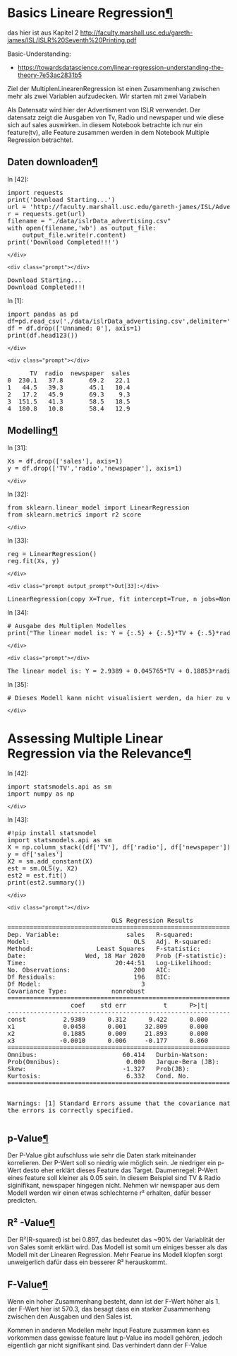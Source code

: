 <div class="cell border-box-sizing text_cell rendered"><div class="prompt input_prompt">
</div><div class="inner_cell">
<div class="text_cell_render border-box-sizing rendered_html">
<h1 id="Basics-Lineare-Regression">Basics Lineare Regression<a class="anchor-link" href="#Basics-Lineare-Regression">&#182;</a></h1><p>das hier ist aus Kapitel 2
<a href="http://faculty.marshall.usc.edu/gareth-james/ISL/ISLR%20Seventh%20Printing.pdf">http://faculty.marshall.usc.edu/gareth-james/ISL/ISLR%20Seventh%20Printing.pdf</a></p>
<p>Basic-Understanding:</p>
<ul>
<li><a href="https://towardsdatascience.com/linear-regression-understanding-the-theory-7e53ac2831b5">https://towardsdatascience.com/linear-regression-understanding-the-theory-7e53ac2831b5</a></li>
</ul>
<p>Ziel der MultiplenLinearenRegression ist einen Zusammenhang zwischen mehr als zwei Variablen aufzudecken. Wir starten mit zwei Variabeln</p>
<p>Als Datensatz wird hier der Advertisment von ISLR verwendet. Der datensatz zeigt die Ausgaben von Tv, Radio und newspaper und wie diese sich auf sales auswirken. in diesem Notebook betrachte ich nur ein feature(tv), alle Feature zusammen werden in dem Notebook Multiple Regression betrachtet.</p>

</div>
</div>
</div>
<div class="cell border-box-sizing text_cell rendered"><div class="prompt input_prompt">
</div><div class="inner_cell">
<div class="text_cell_render border-box-sizing rendered_html">
<h2 id="Daten-downloaden">Daten downloaden<a class="anchor-link" href="#Daten-downloaden">&#182;</a></h2>
</div>
</div>
</div>
<div class="cell border-box-sizing code_cell rendered">
<div class="input">
<div class="prompt input_prompt">In&nbsp;[42]:</div>
<div class="inner_cell">
    <div class="input_area">
<div class=" highlight hl-ipython3"><pre><span></span><span class="kn">import</span> <span class="nn">requests</span>
<span class="nb">print</span><span class="p">(</span><span class="s1">&#39;Download Starting...&#39;</span><span class="p">)</span>
<span class="n">url</span> <span class="o">=</span> <span class="s1">&#39;http://faculty.marshall.usc.edu/gareth-james/ISL/Advertising.csv&#39;</span> <span class="c1"># =&gt; Checken ob die Datei bereits vorliegt oder nicht</span>
<span class="n">r</span> <span class="o">=</span> <span class="n">requests</span><span class="o">.</span><span class="n">get</span><span class="p">(</span><span class="n">url</span><span class="p">)</span>
<span class="n">filename</span> <span class="o">=</span> <span class="s2">&quot;./data/islrData_advertising.csv&quot;</span>
<span class="k">with</span> <span class="nb">open</span><span class="p">(</span><span class="n">filename</span><span class="p">,</span><span class="s1">&#39;wb&#39;</span><span class="p">)</span> <span class="k">as</span> <span class="n">output_file</span><span class="p">:</span>
    <span class="n">output_file</span><span class="o">.</span><span class="n">write</span><span class="p">(</span><span class="n">r</span><span class="o">.</span><span class="n">content</span><span class="p">)</span>
<span class="nb">print</span><span class="p">(</span><span class="s1">&#39;Download Completed!!!&#39;</span><span class="p">)</span>
</pre></div>

    </div>
</div>
</div>

<div class="output_wrapper">
<div class="output">


<div class="output_area">

    <div class="prompt"></div>


<div class="output_subarea output_stream output_stdout output_text">
<pre>Download Starting...
Download Completed!!!
</pre>
</div>
</div>

</div>
</div>

</div>
<div class="cell border-box-sizing code_cell rendered">
<div class="input">
<div class="prompt input_prompt">In&nbsp;[1]:</div>
<div class="inner_cell">
    <div class="input_area">
<div class=" highlight hl-ipython3"><pre><span></span><span class="kn">import</span> <span class="nn">pandas</span> <span class="k">as</span> <span class="nn">pd</span>
<span class="n">df</span><span class="o">=</span><span class="n">pd</span><span class="o">.</span><span class="n">read_csv</span><span class="p">(</span><span class="s1">&#39;./data/islrData_advertising.csv&#39;</span><span class="p">,</span><span class="n">delimiter</span><span class="o">=</span><span class="s1">&#39;,&#39;</span><span class="p">,</span><span class="n">encoding</span><span class="o">=</span><span class="s1">&#39;utf-8&#39;</span><span class="p">)</span>
<span class="n">df</span> <span class="o">=</span> <span class="n">df</span><span class="o">.</span><span class="n">drop</span><span class="p">([</span><span class="s1">&#39;Unnamed: 0&#39;</span><span class="p">],</span> <span class="n">axis</span><span class="o">=</span><span class="mi">1</span><span class="p">)</span>
<span class="nb">print</span><span class="p">(</span><span class="n">df</span><span class="o">.</span><span class="n">head123</span><span class="p">())</span>
</pre></div>

    </div>
</div>
</div>

<div class="output_wrapper">
<div class="output">


<div class="output_area">

    <div class="prompt"></div>


<div class="output_subarea output_stream output_stdout output_text">
<pre>      TV  radio  newspaper  sales
0  230.1   37.8       69.2   22.1
1   44.5   39.3       45.1   10.4
2   17.2   45.9       69.3    9.3
3  151.5   41.3       58.5   18.5
4  180.8   10.8       58.4   12.9
</pre>
</div>
</div>

</div>
</div>

</div>
<div class="cell border-box-sizing text_cell rendered"><div class="prompt input_prompt">
</div><div class="inner_cell">
<div class="text_cell_render border-box-sizing rendered_html">
<h2 id="Modelling">Modelling<a class="anchor-link" href="#Modelling">&#182;</a></h2>
</div>
</div>
</div>
<div class="cell border-box-sizing code_cell rendered">
<div class="input">
<div class="prompt input_prompt">In&nbsp;[31]:</div>
<div class="inner_cell">
    <div class="input_area">
<div class=" highlight hl-ipython3"><pre><span></span><span class="n">Xs</span> <span class="o">=</span> <span class="n">df</span><span class="o">.</span><span class="n">drop</span><span class="p">([</span><span class="s1">&#39;sales&#39;</span><span class="p">],</span> <span class="n">axis</span><span class="o">=</span><span class="mi">1</span><span class="p">)</span>
<span class="n">y</span> <span class="o">=</span> <span class="n">df</span><span class="o">.</span><span class="n">drop</span><span class="p">([</span><span class="s1">&#39;TV&#39;</span><span class="p">,</span><span class="s1">&#39;radio&#39;</span><span class="p">,</span><span class="s1">&#39;newspaper&#39;</span><span class="p">],</span> <span class="n">axis</span><span class="o">=</span><span class="mi">1</span><span class="p">)</span>
</pre></div>

    </div>
</div>
</div>

</div>
<div class="cell border-box-sizing code_cell rendered">
<div class="input">
<div class="prompt input_prompt">In&nbsp;[32]:</div>
<div class="inner_cell">
    <div class="input_area">
<div class=" highlight hl-ipython3"><pre><span></span><span class="kn">from</span> <span class="nn">sklearn.linear_model</span> <span class="kn">import</span> <span class="n">LinearRegression</span>
<span class="kn">from</span> <span class="nn">sklearn.metrics</span> <span class="kn">import</span> <span class="n">r2_score</span>
</pre></div>

    </div>
</div>
</div>

</div>
<div class="cell border-box-sizing code_cell rendered">
<div class="input">
<div class="prompt input_prompt">In&nbsp;[33]:</div>
<div class="inner_cell">
    <div class="input_area">
<div class=" highlight hl-ipython3"><pre><span></span><span class="n">reg</span> <span class="o">=</span> <span class="n">LinearRegression</span><span class="p">()</span>
<span class="n">reg</span><span class="o">.</span><span class="n">fit</span><span class="p">(</span><span class="n">Xs</span><span class="p">,</span> <span class="n">y</span><span class="p">)</span>
</pre></div>

    </div>
</div>
</div>

<div class="output_wrapper">
<div class="output">


<div class="output_area">

    <div class="prompt output_prompt">Out[33]:</div>




<div class="output_text output_subarea output_execute_result">
<pre>LinearRegression(copy_X=True, fit_intercept=True, n_jobs=None, normalize=False)</pre>
</div>

</div>

</div>
</div>

</div>
<div class="cell border-box-sizing code_cell rendered">
<div class="input">
<div class="prompt input_prompt">In&nbsp;[34]:</div>
<div class="inner_cell">
    <div class="input_area">
<div class=" highlight hl-ipython3"><pre><span></span><span class="c1"># Ausgabe des Multiplen Modelles</span>
<span class="nb">print</span><span class="p">(</span><span class="s2">&quot;The linear model is: Y = </span><span class="si">{:.5}</span><span class="s2"> + </span><span class="si">{:.5}</span><span class="s2">*TV + </span><span class="si">{:.5}</span><span class="s2">*radio + </span><span class="si">{:.5}</span><span class="s2">*newspaper&quot;</span><span class="o">.</span><span class="n">format</span><span class="p">(</span><span class="n">reg</span><span class="o">.</span><span class="n">intercept_</span><span class="p">[</span><span class="mi">0</span><span class="p">],</span> <span class="n">reg</span><span class="o">.</span><span class="n">coef_</span><span class="p">[</span><span class="mi">0</span><span class="p">][</span><span class="mi">0</span><span class="p">],</span> <span class="n">reg</span><span class="o">.</span><span class="n">coef_</span><span class="p">[</span><span class="mi">0</span><span class="p">][</span><span class="mi">1</span><span class="p">],</span> <span class="n">reg</span><span class="o">.</span><span class="n">coef_</span><span class="p">[</span><span class="mi">0</span><span class="p">][</span><span class="mi">2</span><span class="p">]))</span>
</pre></div>

    </div>
</div>
</div>

<div class="output_wrapper">
<div class="output">


<div class="output_area">

    <div class="prompt"></div>


<div class="output_subarea output_stream output_stdout output_text">
<pre>The linear model is: Y = 2.9389 + 0.045765*TV + 0.18853*radio + -0.0010375*newspaper
</pre>
</div>
</div>

</div>
</div>

</div>
<div class="cell border-box-sizing code_cell rendered">
<div class="input">
<div class="prompt input_prompt">In&nbsp;[35]:</div>
<div class="inner_cell">
    <div class="input_area">
<div class=" highlight hl-ipython3"><pre><span></span><span class="c1"># Dieses Modell kann nicht visualisiert werden, da hier zu viele Dimensionen(&gt;2Feature + 1 Target) dabei sind</span>
</pre></div>

    </div>
</div>
</div>

</div>
<div class="cell border-box-sizing text_cell rendered"><div class="prompt input_prompt">
</div><div class="inner_cell">
<div class="text_cell_render border-box-sizing rendered_html">
<h1 id="Assessing-Multiple-Linear-Regression-via-the-Relevance">Assessing Multiple Linear Regression via the Relevance<a class="anchor-link" href="#Assessing-Multiple-Linear-Regression-via-the-Relevance">&#182;</a></h1>
</div>
</div>
</div>
<div class="cell border-box-sizing code_cell rendered">
<div class="input">
<div class="prompt input_prompt">In&nbsp;[42]:</div>
<div class="inner_cell">
    <div class="input_area">
<div class=" highlight hl-ipython3"><pre><span></span><span class="kn">import</span> <span class="nn">statsmodels.api</span> <span class="k">as</span> <span class="nn">sm</span>
<span class="kn">import</span> <span class="nn">numpy</span> <span class="k">as</span> <span class="nn">np</span>
</pre></div>

    </div>
</div>
</div>

</div>
<div class="cell border-box-sizing code_cell rendered">
<div class="input">
<div class="prompt input_prompt">In&nbsp;[43]:</div>
<div class="inner_cell">
    <div class="input_area">
<div class=" highlight hl-ipython3"><pre><span></span><span class="ch">#!pip install statsmodel</span>
<span class="kn">import</span> <span class="nn">statsmodels.api</span> <span class="k">as</span> <span class="nn">sm</span>
<span class="n">X</span> <span class="o">=</span> <span class="n">np</span><span class="o">.</span><span class="n">column_stack</span><span class="p">((</span><span class="n">df</span><span class="p">[</span><span class="s1">&#39;TV&#39;</span><span class="p">],</span> <span class="n">df</span><span class="p">[</span><span class="s1">&#39;radio&#39;</span><span class="p">],</span> <span class="n">df</span><span class="p">[</span><span class="s1">&#39;newspaper&#39;</span><span class="p">]))</span>
<span class="n">y</span> <span class="o">=</span> <span class="n">df</span><span class="p">[</span><span class="s1">&#39;sales&#39;</span><span class="p">]</span>
<span class="n">X2</span> <span class="o">=</span> <span class="n">sm</span><span class="o">.</span><span class="n">add_constant</span><span class="p">(</span><span class="n">X</span><span class="p">)</span>
<span class="n">est</span> <span class="o">=</span> <span class="n">sm</span><span class="o">.</span><span class="n">OLS</span><span class="p">(</span><span class="n">y</span><span class="p">,</span> <span class="n">X2</span><span class="p">)</span>
<span class="n">est2</span> <span class="o">=</span> <span class="n">est</span><span class="o">.</span><span class="n">fit</span><span class="p">()</span>
<span class="nb">print</span><span class="p">(</span><span class="n">est2</span><span class="o">.</span><span class="n">summary</span><span class="p">())</span>
</pre></div>

    </div>
</div>
</div>

<div class="output_wrapper">
<div class="output">


<div class="output_area">

    <div class="prompt"></div>


<div class="output_subarea output_stream output_stdout output_text">
<pre>                            OLS Regression Results                            
==============================================================================
Dep. Variable:                  sales   R-squared:                       0.897
Model:                            OLS   Adj. R-squared:                  0.896
Method:                 Least Squares   F-statistic:                     570.3
Date:                Wed, 18 Mar 2020   Prob (F-statistic):           1.58e-96
Time:                        20:44:51   Log-Likelihood:                -386.18
No. Observations:                 200   AIC:                             780.4
Df Residuals:                     196   BIC:                             793.6
Df Model:                           3                                         
Covariance Type:            nonrobust                                         
==============================================================================
                 coef    std err          t      P&gt;|t|      [0.025      0.975]
------------------------------------------------------------------------------
const          2.9389      0.312      9.422      0.000       2.324       3.554
x1             0.0458      0.001     32.809      0.000       0.043       0.049
x2             0.1885      0.009     21.893      0.000       0.172       0.206
x3            -0.0010      0.006     -0.177      0.860      -0.013       0.011
==============================================================================
Omnibus:                       60.414   Durbin-Watson:                   2.084
Prob(Omnibus):                  0.000   Jarque-Bera (JB):              151.241
Skew:                          -1.327   Prob(JB):                     1.44e-33
Kurtosis:                       6.332   Cond. No.                         454.
==============================================================================

Warnings:
[1] Standard Errors assume that the covariance matrix of the errors is correctly specified.
</pre>
</div>
</div>

</div>
</div>

</div>
<div class="cell border-box-sizing text_cell rendered"><div class="prompt input_prompt">
</div><div class="inner_cell">
<div class="text_cell_render border-box-sizing rendered_html">
<h2 id="p-Value">p-Value<a class="anchor-link" href="#p-Value">&#182;</a></h2><p>Der P-Value gibt aufschluss wie sehr die Daten stark miteinander korrelieren. Der P-Wert soll so niedrig wie möglich sein. Je niedriger ein p-Wert desto eher erklärt dieses Feature das Target. Daumenregel: P-Wert eines feature soll kleiner als 0.05 sein. In diesem Beispiel sind TV &amp; Radio siginifikant, newspaper hingegen nicht. Nehmen wir newspaper aus dem Modell werden wir einen etwas schlechterne r² erhalten, dafür besser predicten.</p>

</div>
</div>
</div>
<div class="cell border-box-sizing text_cell rendered"><div class="prompt input_prompt">
</div><div class="inner_cell">
<div class="text_cell_render border-box-sizing rendered_html">
<h2 id="R&#178;--Value">R&#178; -Value<a class="anchor-link" href="#R&#178;--Value">&#182;</a></h2><p>Der R²(R-squared) ist bei  0.897, das bedeutet das ~90% der Variablität der von Sales somit erklärt wird. Das Modell ist somit um einiges besser als das Modell mit der Linearen Regression. Mehr Fearue ins Modell klopfen sorgt unweigerlich dafür dass ein besserer R² herauskommt.</p>

</div>
</div>
</div>
<div class="cell border-box-sizing text_cell rendered"><div class="prompt input_prompt">
</div><div class="inner_cell">
<div class="text_cell_render border-box-sizing rendered_html">
<h2 id="F-Value">F-Value<a class="anchor-link" href="#F-Value">&#182;</a></h2><p>Wenn ein hoher Zusammenhang besteht, dann ist der F-Wert höher als 1. der F-Wert hier ist 570.3, das besagt dass ein starker Zusammenhang zwischen den Ausgaben und den Sales ist.</p>
<p>Kommen in anderen Modellen mehr Input Feature zusammen kann es vorkommen dass gewisse feature laut p-Value ins modell gehören, jedoch eigentlich gar nicht signifikant sind. Das verhindert dann der F-Value</p>

</div>
</div>
</div>
 

